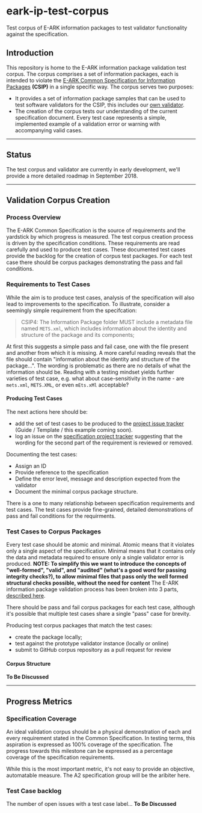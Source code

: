 eark-ip-test-corpus
===================
Test corpus of E-ARK information packages to test validator functionality against the specification.

Introduction
------------
This repository is home to the E-ARK information package validation test corpus. The corpus comprises a set of information packages, each is intended to violate the [E-ARK Common Specification for Information Packages](DILCISBoard/E-ARK-CSIP) **(CSIP)** in a single specific way. The corpus serves two purposes:

- It provides a set of information package samples that can be used to test software validators for the CSIP, this includes our [own validator](DILCISBoard/rest-ip-validator).
- The creation of the corpus tests our understanding of the current specification document. Every test case represents a simple, implemented example of a validation error or warning with accompanying valid cases.
__________

Status
------
The test corpus and validator are currently in early development, we'll provide a more detailed roadmap in September 2018.
__________

Validation Corpus Creation
--------------------------
### Process Overview
The E-ARK Common Specification is the source of requirements and the yardstick by which progress is measured. The test corpus creation process is driven by the specification conditions. These requirements are read carefully and used to produce test cases. These documented test cases provide the backlog for the creation of corpus test packages. For each test case there should be corpus packages demonstrating the pass and fail conditions.

### Requirements to Test Cases
While the aim is to produce test cases, analysis of the specification will also lead to improvements to the specification.  To illustrate, consider a seemingly simple requirement from the specifcation:

> CSIP4: The Information Package folder MUST include a metadata file named `METS.xml`, which includes information about the identity and structure of the package and its components;

At first this suggests a simple pass and fail case, one with the file present and another from which it is missing. A more careful reading reveals that the file should contain "information about the identity and structure of the package...". The wording is problematic as there are no details of what the information should be. Reading with a testing mindset yields further varieties of test case, e.g. what about case-sensitivity in the name - are `mets.xml`, `METS.XML`, or even `mEts.xMl` acceptable?

#### Producing Test Cases
The next actions here should be:
- add the set of test cases to be produced to the [project issue tracker](https://github.com/DILCISBoard/eark-ip-test-corpus/issues) (Guide / Template / this example coming soon).
- log an issue on the [specification project tracker](https://github.com/DILCISBoard/E-ARK-CSIP/issues) suggesting that the wording for the second part of the requirement is reviewed or removed.

Documenting the test cases:
- Assign an ID
- Provide reference to the specification
- Define the error level, message and description expected from the validator
- Document the minimal corpus package structure.

There is a one to many relationship between specification requirements and test cases. The test cases provide fine-grained, detailed demonstrations of pass and fail conditions for the requirments.

### Test Cases to Corpus Packages
Every test case should be atomic and minimal. Atomic means that it violates only a single aspect of the specification. Minimal means that it contains only the data and metadata required to ensure only a single validator error is produced. **NOTE: To simplify this we want to introduce the concepts of "well-formed", "valid", and "audited" (what's a good word for passing integrity checks?), to allow minimal files that pass only the well formed structural checks possible, without the need for content**
The E-ARK information package validation process has been broken into 3 parts, [described here](VALIDATION.md).

There should be pass and fail corpus packages for each test case, although it's possible that multiple test cases share a single "pass" case for brevity.

Producing test corpus packages that match the test cases:
- create the package locally;
- test against the prototype validator instance (locally or online)
- submit to GitHub corpus repository as a pull request for review

#### Corpus Structure
**To Be Discussed**
__________________

Progress Metrics
-----------------
### Specification Coverage
An ideal validation corpus should be a physical demonstration of each and every requirement stated in the Common Specification. In testing terms, this aspiration is expressed as 100% coverage of the specification. The progress towards this milestone can be expressed as a percentage coverage of the specification requirements.

While this is the most important metric, it's not easy to provide an objective, automatable measure. The A2 specification group will be the aribiter here.

### Test Case backlog
The number of open issues with a test case label...
**To Be Discussed**
